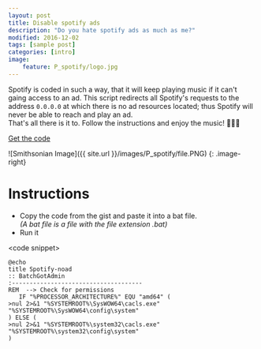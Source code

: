 ```yaml
---
layout: post
title: Disable spotify ads
description: "Do you hate spotify ads as much as me?"
modified: 2016-12-02
tags: [sample post]
categories: [intro]
image:
    feature: P_spotify/logo.jpg
---
```

Spotify is coded in such a way, that it will keep playing music if it can't gaing access to an ad. This script redirects all Spotify's requests 
to the address `0.0.0.0` at which there is no ad resources located; thus Spotify will never be able to reach and play an ad.
<br>That's all there is it to. Follow the instructions and enjoy the music! :musical_note::musical_note::musical_note:

<div markdown="0"><a href="https://gist.github.com/Sebastian-Nielsen/5480aa6c0775e7a4604ee34bdd17416c" class="btn btn-success">Get the code</a></div>


![Smithsonian Image]({{ site.url }}/images/P_spotify/file.PNG)
{: .image-right}

# Instructions
- Copy the code from the gist and paste it into a bat file. <br/>
  *(A bat file is a file with the file extension .bat)*
- Run it

\<code snippet\>

	@echo 
	title Spotify-noad
	:: BatchGotAdmin
	:-------------------------------------
	REM  --> Check for permissions
	   IF "%PROCESSOR_ARCHITECTURE%" EQU "amd64" (
	>nul 2>&1 "%SYSTEMROOT%\SysWOW64\cacls.exe" "%SYSTEMROOT%\SysWOW64\config\system"
	) ELSE (
	>nul 2>&1 "%SYSTEMROOT%\system32\cacls.exe" "%SYSTEMROOT%\system32\config\system"
	)
